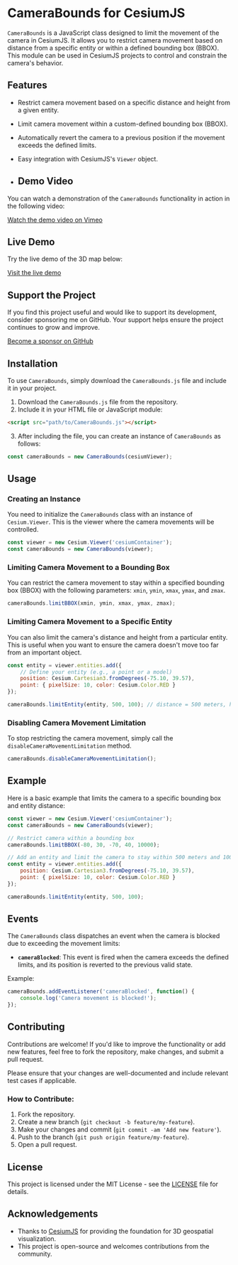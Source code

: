 # CameraBounds for CesiumJS

`CameraBounds` is a JavaScript class designed to limit the movement of the camera in CesiumJS. It allows you to restrict camera movement based on distance from a specific entity or within a defined bounding box (BBOX). This module can be used in CesiumJS projects to control and constrain the camera's behavior.

## Features

- Restrict camera movement based on a specific distance and height from a given entity.
- Limit camera movement within a custom-defined bounding box (BBOX).
- Automatically revert the camera to a previous position if the movement exceeds the defined limits.
- Easy integration with CesiumJS's `Viewer` object.

- ## Demo Video

You can watch a demonstration of the `CameraBounds` functionality in action in the following video:

[Watch the demo video on Vimeo](https://vimeo.com/1033903810?share=copy#t=0)

## Live Demo

Try the live demo of the 3D map below:

[Visit the live demo](https://reunion3d.re/carte3D)

## Support the Project

If you find this project useful and would like to support its development, consider sponsoring me on GitHub. Your support helps ensure the project continues to grow and improve.

[Become a sponsor on GitHub](https://github.com/sponsors/romain974)

## Installation

To use `CameraBounds`, simply download the `CameraBounds.js` file and include it in your project.

1. Download the `CameraBounds.js` file from the repository.
2. Include it in your HTML file or JavaScript module:

```html
<script src="path/to/CameraBounds.js"></script>
```

3. After including the file, you can create an instance of `CameraBounds` as follows:

```javascript
const cameraBounds = new CameraBounds(cesiumViewer);
```

## Usage

### Creating an Instance

You need to initialize the `CameraBounds` class with an instance of `Cesium.Viewer`. This is the viewer where the camera movements will be controlled.

```javascript
const viewer = new Cesium.Viewer('cesiumContainer');
const cameraBounds = new CameraBounds(viewer);
```

### Limiting Camera Movement to a Bounding Box

You can restrict the camera movement to stay within a specified bounding box (BBOX) with the following parameters: `xmin`, `ymin`, `xmax`, `ymax`, and `zmax`.

```javascript
cameraBounds.limitBBOX(xmin, ymin, xmax, ymax, zmax);
```

### Limiting Camera Movement to a Specific Entity

You can also limit the camera's distance and height from a particular entity. This is useful when you want to ensure the camera doesn't move too far from an important object.

```javascript
const entity = viewer.entities.add({
    // Define your entity (e.g., a point or a model)
    position: Cesium.Cartesian3.fromDegrees(-75.10, 39.57),
    point: { pixelSize: 10, color: Cesium.Color.RED }
});

cameraBounds.limitEntity(entity, 500, 100); // distance = 500 meters, height = 100 meters
```

### Disabling Camera Movement Limitation

To stop restricting the camera movement, simply call the `disableCameraMovementLimitation` method.

```javascript
cameraBounds.disableCameraMovementLimitation();
```

## Example

Here is a basic example that limits the camera to a specific bounding box and entity distance:

```javascript
const viewer = new Cesium.Viewer('cesiumContainer');
const cameraBounds = new CameraBounds(viewer);

// Restrict camera within a bounding box
cameraBounds.limitBBOX(-80, 30, -70, 40, 10000);

// Add an entity and limit the camera to stay within 500 meters and 100 meters height from the entity
const entity = viewer.entities.add({
    position: Cesium.Cartesian3.fromDegrees(-75.10, 39.57),
    point: { pixelSize: 10, color: Cesium.Color.RED }
});

cameraBounds.limitEntity(entity, 500, 100);
```

## Events

The `CameraBounds` class dispatches an event when the camera is blocked due to exceeding the movement limits:

- **`cameraBlocked`**: This event is fired when the camera exceeds the defined limits, and its position is reverted to the previous valid state.

Example:

```javascript
cameraBounds.addEventListener('cameraBlocked', function() {
    console.log('Camera movement is blocked!');
});
```

## Contributing

Contributions are welcome! If you'd like to improve the functionality or add new features, feel free to fork the repository, make changes, and submit a pull request.

Please ensure that your changes are well-documented and include relevant test cases if applicable.

### How to Contribute:

1. Fork the repository.
2. Create a new branch (`git checkout -b feature/my-feature`).
3. Make your changes and commit (`git commit -am 'Add new feature'`).
4. Push to the branch (`git push origin feature/my-feature`).
5. Open a pull request.

## License

This project is licensed under the MIT License - see the [LICENSE](LICENSE) file for details.

## Acknowledgements

- Thanks to [CesiumJS](https://cesium.com/cesiumjs/) for providing the foundation for 3D geospatial visualization.
- This project is open-source and welcomes contributions from the community.

